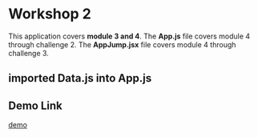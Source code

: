# Workshop 2

This application covers **module 3 and 4**.
The **App.js** file covers module 4 through challenge 2.
The **AppJump.jsx** file covers module 4 through challenge 3.

## imported Data.js into App.js 



## Demo Link
[demo](https://shankarpandey1.github.io/advanced-react-workshop2/)